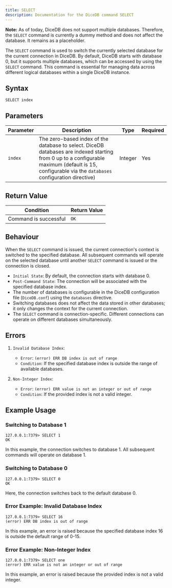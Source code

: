 ```yaml
---
title: SELECT
description: Documentation for the DiceDB command SELECT
---
```


**Note:** As of today, DiceDB does not support multiple databases. Therefore, the `SELECT` command is currently a dummy method and does not affect the database. It remains as a placeholder.

The `SELECT` command is used to switch the currently selected database for the current connection in DiceDB. By default, DiceDB starts with database 0, but it supports multiple databases, which can be accessed by using the `SELECT` command. This command is essential for managing data across different logical databases within a single DiceDB instance.

## Syntax

```
SELECT index
```

## Parameters

| Parameter | Description                                     | Type    | Required |
|-----------|-------------------------------------------------|---------|----------|
| `index`   | The zero-based index of the database to select. DiceDB databases are indexed starting from 0 up to a configurable maximum (default is 15, configurable via the `databases` configuration directive) | Integer | Yes      |

## Return Value

| Condition                | Return Value |
|--------------------------|--------------|
| Command is successful    | `OK`         |

## Behaviour

When the `SELECT` command is issued, the current connection's context is switched to the specified database. All subsequent commands will operate on the selected database until another `SELECT` command is issued or the connection is closed.

- `Initial State`: By default, the connection starts with database 0.
- `Post-Command State`: The connection will be associated with the specified database index.
- The number of databases is configurable in the DiceDB configuration file (`DiceDB.conf`) using the `databases` directive.
- Switching databases does not affect the data stored in other databases; it only changes the context for the current connection.
- The `SELECT` command is connection-specific. Different connections can operate on different databases simultaneously.

## Errors

1. `Invalid Database Index`:

   - `Error`: `(error) ERR DB index is out of range`
   - `Condition`: If the specified database index is outside the range of available databases.

2. `Non-Integer Index`:

   - `Error`: `(error) ERR value is not an integer or out of range`
   - `Condition`: If the provided index is not a valid integer.

## Example Usage

### Switching to Database 1

```shell
127.0.0.1:7379> SELECT 1
OK
```

In this example, the connection switches to database 1. All subsequent commands will operate on database 1.

### Switching to Database 0

```shell
127.0.0.1:7379> SELECT 0
OK
```

Here, the connection switches back to the default database 0.

### Error Example: Invalid Database Index

```shell
127.0.0.1:7379> SELECT 16
(error) ERR DB index is out of range
```

In this example, an error is raised because the specified database index 16 is outside the default range of 0-15.

### Error Example: Non-Integer Index

```shell
127.0.0.1:7379> SELECT one
(error) ERR value is not an integer or out of range
```

In this example, an error is raised because the provided index is not a valid integer.
